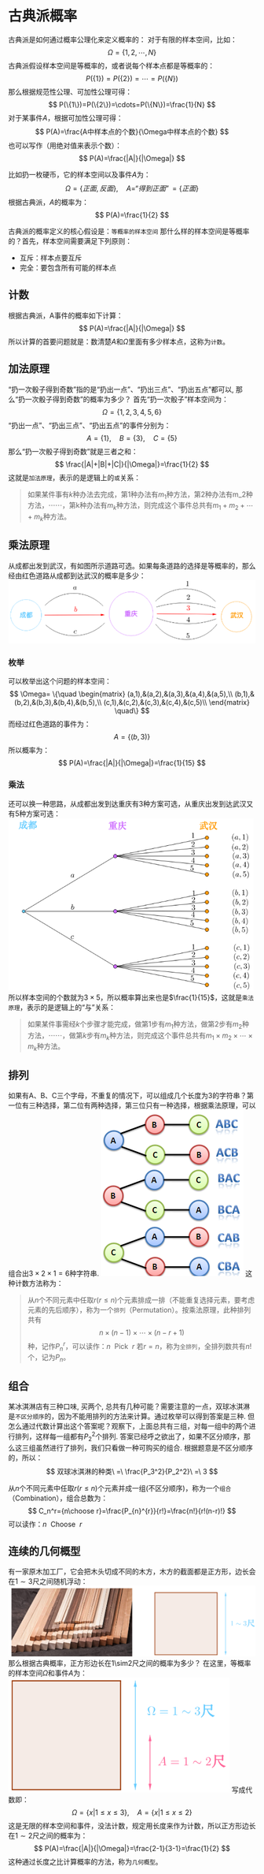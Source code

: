 # 古典派概率

古典派是如何通过概率公理化来定义概率的：
对于有限的样本空间，比如：
$$
\Omega=\{1, 2, \cdots, N\}
$$
古典派假设样本空间是等概率的，或者说每个样本点都是等概率的：
$$
P(\{1\})=P(\{2\})=\cdots=P(\{N\})
$$
那么根据规范性公理、可加性公理可得：
$$
P(\{1\})=P(\{2\})=\cdots=P(\{N\})=\frac{1}{N}
$$
对于某事件$A$，根据可加性公理可得：
$$
P(A)=\frac{A中样本点的个数}{\Omega中样本点的个数}
$$
也可以写作（用绝对值来表示个数）：
$$
P(A)=\frac{|A|}{|\Omega|}
$$

比如扔一枚硬币，它的样本空间以及事件$A$为：
$$
\Omega=\{正面,反面\},\quad A=“得到正面”=\{正面\}
$$
根据古典派，$A$的概率为：
$$
P(A)=\frac{1}{2}
$$

古典派的概率定义的核心假设是：`等概率的样本空间`
那什么样的样本空间是等概率的？首先，样本空间需要满足下列原则：
- 互斥：样本点要互斥
- 完全：要包含所有可能的样本点

## 计数
根据古典派，A事件的概率如下计算：
$$
P(A)=\frac{|A|}{|\Omega|}
$$
所以计算的首要问题就是：数清楚$A$和$\Omega$里面有多少样本点，这称为`计数`。

## 加法原理
“扔一次骰子得到奇数”指的是“扔出一点”、“扔出三点”、“扔出五点”都可以, 那么“扔一次骰子得到奇数”的概率为多少？
首先“扔一次骰子”样本空间为：
$$
\Omega=\{1,2,3,4,5,6\}
$$
“扔出一点”、“扔出三点”、“扔出五点”的事件分别为：
$$
A=\{1\},\quad B=\{3\},\quad C=\{5\}
$$
那么“扔一次骰子得到奇数”就是三者之和：
$$
\frac{|A|+|B|+|C|}{|\Omega|}=\frac{1}{2}
$$
这就是`加法原理`，表示的是逻辑上的`或`关系：

>如果某件事有$k$种办法去完成，第1种办法有$m_1$种方法，第2种办法有m_2种方法，$\cdots\cdots$，第k种办法有$m_k$种方法，则完成这个事件总共有$m_1+m_2+\cdots+m_k$种方法。


## 乘法原理
从成都出发到武汉，有如图所示道路可选。如果每条道路的选择是等概率的，那么经由红色道路从成都到达武汉的概率是多少：
![](./古典派概率/15.png)
### 枚举
可以枚举出这个问题的样本空间：
$$
\Omega=
\{\quad
\begin{matrix}
(a,1),&(a,2),&(a,3),&(a,4),&(a,5),\\
(b,1),&(b,2),&(b,3),&(b,4),&(b,5),\\
(c,1),&(c,2),&(c,3),&(c,4),&(c,5)\\
\end{matrix}
\quad\}
$$
而经过红色道路的事件为：
$$
A=\{(b,3)\}
$$
所以概率为：
$$
P(A)=\frac{|A|}{|\Omega|}=\frac{1}{15}
$$
### 乘法
还可以换一种思路，从成都出发到达重庆有3种方案可选，从重庆出发到达武汉又有5种方案可选：
![](./古典派概率/16.png)
所以样本空间的个数就为$3\times 5$，所以概率算出来也是$\frac{1}{15}$，这就是`乘法原理`，表示的是逻辑上的“与”关系：

> 如果某件事需经$k$个步骤才能完成，做第1步有$m_1$种方法，做第2步有$m_2$种方法，$\cdots\cdots$，做第$k$步有$m_k$种方法，则完成这个事件总共有$m_1\times m_2\times\cdots\times m_k$种方法。


## 排列
如果有A、B、C三个字母，不重复的情况下，可以组成几个长度为3的字符串？第一位有三种选择，第二位有两种选择，第三位只有一种选择，根据乘法原理，可以组合出$3\times 2\times 1=6$种字符串.
![](./古典派概率/17.png)
这种计数方法称为：
>从$n$个不同元素中任取$r(r\leq n)$个元素排成一排（不能重复选择元素，要考虑元素的先后顺序），称为一个`排列`（Permutation）。按乘法原理，此种排列共有
$$
n\times (n-1)\times\cdots\times(n-r+1)
$$
种，记作$P_{n}^{r}$，可以读作：$n\ \ \text{Pick}\ \ r$
若$r=n$，称为`全排列`，全排列数共有$n!$个，记为$P_n$。


## 组合
某冰淇淋店有三种口味, 买两个, 总共有几种可能？需要注意的一点，双球冰淇淋是`不区分顺序`的，因为不能用排列的方法来计算。通过枚举可以得到答案是三种.
但怎么通过代数计算出这个答案呢？观察下，上面总共有三组，对每一组中的两个进行排列，这样每一组都有$P_2^2$个排列.
答案已经呼之欲出了，如果不区分顺序，那么这三组虽然进行了排列，我们只看做一种可购买的组合.
根据题意是不区分顺序的，所以：
$$
双球冰淇淋的种类\ =\ \frac{P_3^2}{P_2^2}\ =\ 3
$$

从$n$个不同元素中任取$r(r\leq n)$个元素并成一组(不区分顺序)，称为一个`组合`（Combination），组合总数为：
$$
C_n^r={n\choose r}=\frac{P_{n}^{r}}{r!}=\frac{n!}{r!(n-r)!}
$$
可以读作：$n\ \ \text{Choose}\ \ r$

## 连续的几何概型
有一家原木加工厂，它会把木头切成不同的木方，木方的截面都是正方形，边长会在$1\sim3$尺之间随机浮动：
![](./古典派概率/18.png)
那么根据古典概率，正方形边长在1\sim2尺之间的概率为多少？
在这里，等概率的样本空间$\Omega$和事件$A$为：
![](./古典派概率/19.png)
写成代数即：
$$
\Omega=\{x|1 \le x\le 3\},\quad A=\{x|1 \le x\le 2\}
$$
这是无限的样本空间和事件，没法计数，规定用长度来作为计数，所以正方形边长在$1\sim2$尺之间的概率为：
$$
P(A)=\frac{|A|}{|\Omega|}=\frac{2-1}{3-1}=\frac{1}{2}
$$
这种通过长度之比计算概率的方法，称为`几何概型`。